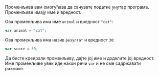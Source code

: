 Променљива вам омогућава да сачувате податке унутар програма. Променљиве имају име и вредност.

Ова променљива има име `animal` и вредност `"cat"`:

```javascript
var animal = "cat";
```

Ова променљива има назив `резултат` и вредност `30`:

```javascript
var score = 30;
```

Да бисте креирали променљиву, дајте јој име и доделите јој вредност. Име променљиве увек иде након речи `var` и не сме садржавати размаке.
